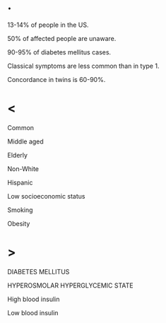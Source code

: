 # .

13-14% of people in the US.

50% of affected people are unaware.

90-95% of diabetes mellitus cases.

Classical symptoms are less common than in type 1.

Concordance in twins is 60-90%.

# <

Common

Middle aged

Elderly

Non-White

Hispanic

Low socioeconomic status

Smoking

Obesity

# >

DIABETES MELLITUS

HYPEROSMOLAR HYPERGLYCEMIC STATE

High blood insulin

Low blood insulin
